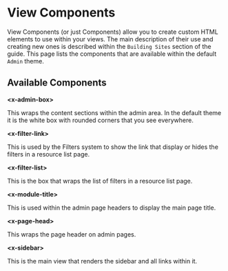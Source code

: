 # View Components

View Components (or just Components) allow you to create custom HTML elements to use within your views. The main 
description of their use and creating new ones is described within the `Building Sites` section of the guide. This
page lists the components that are available within the default `Admin` theme. 

## Available Components

**<x-admin-box\>**

This wraps the content sections within the admin area. In the default theme it is the white box with rounded 
corners that you see everywhere. 

**<x-filter-link\>**

This is used by the Filters system to show the link that display or hides the filters in a resource list page. 

**<x-filter-list\>**

This is the box that wraps the list of filters in a resource list page. 

**<x-module-title\>**

This is used within the admin page headers to display the main page title. 

**<x-page-head\>**

This wraps the page header on admin pages. 

**<x-sidebar\>**

This is the main view that renders the sidebar and all links within it.
